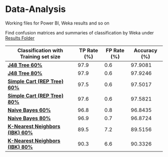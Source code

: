 # Data-Analysis
Working files for Power BI, Weka results and so on

Find confusion matrices and summaries of classification by Weka under [Results Folder](results)

| Classification with Training set size                  | **TP Rate (%)** | **FP Rate (%)** | **Accuracy (%)** |
| ------------------------------------------------------ | --------------- | --------------- | ---------------- |
| [**J48 Tree 60%**](results/J48-60.md)                  | 97.9            | 0.6             | 97.9081          |
| [**J48 Tree 80%**](results/J48-80.md)                  | 97.9            | 0.6             | 97.9246          |
| [**Simple Cart (REP Tree) 60%**](results/REPT-60.MD)   | 97.5            | 0.6             | 97.5017          |
| [**Simple Cart (REP Tree) 80%**](results/REPT-80.MD)   | 97.6            | 0.6             | 97.5821          |
| [**Naive Bayes 60%**](results/NaiveBayes-60.MD)        | 96.8            | 0.8             | 96.8435          |
| [**Naive Bayes 80%**](results/NaiveBayes-80.MD)        | 96.9            | 0.7             | 96.8724          |
| [**K-Nearest Neighbors (IBK) 60%**](results/IBK-60.MD) | 89.5            | 7.2             | 89.5156          |
| [**K-Nearest Neighbors (IBK) 80%**](results/IBK-80.MD) | 90.3            | 6.6             | 90.3326          |
